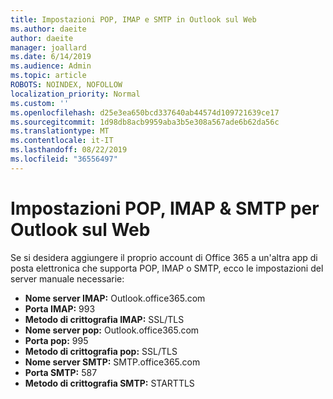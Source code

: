 ```yaml
---
title: Impostazioni POP, IMAP e SMTP in Outlook sul Web
ms.author: daeite
author: daeite
manager: joallard
ms.date: 6/14/2019
ms.audience: Admin
ms.topic: article
ROBOTS: NOINDEX, NOFOLLOW
localization_priority: Normal
ms.custom: ''
ms.openlocfilehash: d25e3ea650bcd337640ab44574d109721639ce17
ms.sourcegitcommit: 1d98db8acb9959aba3b5e308a567ade6b62da56c
ms.translationtype: MT
ms.contentlocale: it-IT
ms.lasthandoff: 08/22/2019
ms.locfileid: "36556497"
---
```

# <a name="pop-imap--smtp-settings-for-outlook-on-the-web"></a>Impostazioni POP, IMAP & SMTP per Outlook sul Web

Se si desidera aggiungere il proprio account di Office 365 a un'altra app di posta elettronica che supporta POP, IMAP o SMTP, ecco le impostazioni del server manuale necessarie:
  
- **Nome server IMAP:** Outlook.office365.com
- **Porta IMAP:** 993
- **Metodo di crittografia IMAP:** SSL/TLS
- **Nome server pop:** Outlook.office365.com  
- **Porta pop:** 995  
- **Metodo di crittografia pop:** SSL/TLS  
- **Nome server SMTP:** SMTP.office365.com
- **Porta SMTP:** 587
- **Metodo di crittografia SMTP:** STARTTLS